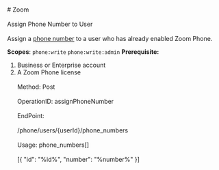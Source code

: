 <br>#     Zoom</br>
<br>Assign Phone Number to User </br>
<br>Assign a [phone number](https://support.zoom.us/hc/en-us/articles/360020808292-Managing-Phone-Numbers) to a user who has already enabled Zoom Phone. 

**Scopes**: `phone:write` `phone:write:admin` 
**Prerequisite:** 
1. Business or Enterprise account
2. A Zoom Phone license</br>
<br>Method: Post</br>
<br>OperationID: assignPhoneNumber</br>
<br>EndPoint:</br>
<br>/phone/users/{userId}/phone_numbers</br>
<br>Usage: phone_numbers[]</br>
<br>[{
  "id": "%id%",
  "number": "%number%"
}]</br>
